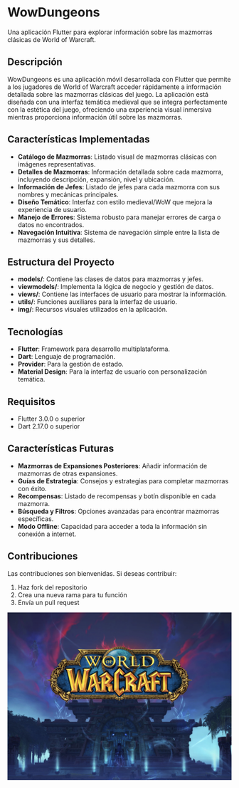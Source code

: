 # WowDungeons

Una aplicación Flutter para explorar información sobre las mazmorras clásicas de World of Warcraft.

## Descripción

WowDungeons es una aplicación móvil desarrollada con Flutter que permite a los jugadores de World of Warcraft acceder rápidamente a información detallada sobre las mazmorras clásicas del juego. La aplicación está diseñada con una interfaz temática medieval que se integra perfectamente con la estética del juego, ofreciendo una experiencia visual inmersiva mientras proporciona información útil sobre las mazmorras.

## Características Implementadas

- **Catálogo de Mazmorras**: Listado visual de mazmorras clásicas con imágenes representativas.
- **Detalles de Mazmorras**: Información detallada sobre cada mazmorra, incluyendo descripción, expansión, nivel y ubicación.
- **Información de Jefes**: Listado de jefes para cada mazmorra con sus nombres y mecánicas principales.
- **Diseño Temático**: Interfaz con estilo medieval/WoW que mejora la experiencia de usuario.
- **Manejo de Errores**: Sistema robusto para manejar errores de carga o datos no encontrados.
- **Navegación Intuitiva**: Sistema de navegación simple entre la lista de mazmorras y sus detalles.

## Estructura del Proyecto

- **models/**: Contiene las clases de datos para mazmorras y jefes.
- **viewmodels/**: Implementa la lógica de negocio y gestión de datos.
- **views/**: Contiene las interfaces de usuario para mostrar la información.
- **utils/**: Funciones auxiliares para la interfaz de usuario.
- **img/**: Recursos visuales utilizados en la aplicación.

## Tecnologías

- **Flutter**: Framework para desarrollo multiplataforma.
- **Dart**: Lenguaje de programación.
- **Provider**: Para la gestión de estado.
- **Material Design**: Para la interfaz de usuario con personalización temática.

## Requisitos

- Flutter 3.0.0 o superior
- Dart 2.17.0 o superior

## Características Futuras

- **Mazmorras de Expansiones Posteriores**: Añadir información de mazmorras de otras expansiones.
- **Guías de Estrategia**: Consejos y estrategias para completar mazmorras con éxito.
- **Recompensas**: Listado de recompensas y botín disponible en cada mazmorra.
- **Búsqueda y Filtros**: Opciones avanzadas para encontrar mazmorras específicas.
- **Modo Offline**: Capacidad para acceder a toda la información sin conexión a internet.

## Contribuciones

Las contribuciones son bienvenidas. Si deseas contribuir:

1. Haz fork del repositorio
2. Crea una nueva rama para tu función
3. Envía un pull request

![WowDungeons](logo.png "WowDungeons")
